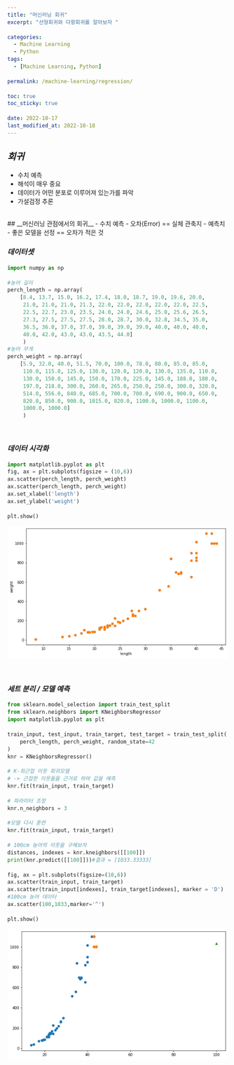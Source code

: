 ```yaml
---
title: "머신러닝 회귀"
excerpt: "선형회귀와 다항회귀를 알아보자 "

categories:
  - Machine Learning
  - Python
tags:
  - [Machine Learning, Python]

permalink: /machine-learning/regression/

toc: true
toc_sticky: true

date: 2022-10-17
last_modified_at: 2022-10-18
---
```

## _회귀_
- 수치 예측
- 해석이 매우 중요
- 데이터가 어떤 분포로 이루어져 있는가를 파악
- 가설검정 추론

<br/>
## __머신러닝 관점에서의 회귀__
- 수치 예측
- 오차(Error) == 실체 관축지 - 예측치
- 좋은 모델을 선정 == 오차가 적은 것
 
<br/>

### _데이터셋_

```python
import numpy as np

#농어 길이
perch_length = np.array(
    [8.4, 13.7, 15.0, 16.2, 17.4, 18.0, 18.7, 19.0, 19.6, 20.0, 
     21.0, 21.0, 21.0, 21.3, 22.0, 22.0, 22.0, 22.0, 22.0, 22.5, 
     22.5, 22.7, 23.0, 23.5, 24.0, 24.0, 24.6, 25.0, 25.6, 26.5, 
     27.3, 27.5, 27.5, 27.5, 28.0, 28.7, 30.0, 32.8, 34.5, 35.0, 
     36.5, 36.0, 37.0, 37.0, 39.0, 39.0, 39.0, 40.0, 40.0, 40.0, 
     40.0, 42.0, 43.0, 43.0, 43.5, 44.0]
     )
#농어 무게
perch_weight = np.array(
    [5.9, 32.0, 40.0, 51.5, 70.0, 100.0, 78.0, 80.0, 85.0, 85.0, 
     110.0, 115.0, 125.0, 130.0, 120.0, 120.0, 130.0, 135.0, 110.0, 
     130.0, 150.0, 145.0, 150.0, 170.0, 225.0, 145.0, 188.0, 180.0, 
     197.0, 218.0, 300.0, 260.0, 265.0, 250.0, 250.0, 300.0, 320.0, 
     514.0, 556.0, 840.0, 685.0, 700.0, 700.0, 690.0, 900.0, 650.0, 
     820.0, 850.0, 900.0, 1015.0, 820.0, 1100.0, 1000.0, 1100.0, 
     1000.0, 1000.0]
     )
```
<br/>

### _데이터 시각화_

```python
import matplotlib.pyplot as plt
fig, ax = plt.subplots(figsize = (10,6))
ax.scatter(perch_length, perch_weight)
ax.scatter(perch_length, perch_weight)
ax.set_xlabel('length')
ax.set_ylabel('weight')

plt.show()
```
![a](/assets/images/posts_img/machine-learning-sec/fish_3.png)

<br/>

### _세트 분리 / 모델 예측_

```python
from sklearn.model_selection import train_test_split
from sklearn.neighbors import KNeighborsRegressor
import matplotlib.pyplot as plt

train_input, test_input, train_target, test_target = train_test_split(
    perch_length, perch_weight, random_state=42
)
knr = KNeighborsRegressor()

# K-최근접 이웃 회귀모델
# -> 근접한 이웃들을 근거로 하여 값을 예측
knr.fit(train_input, train_target)

# 파라미터 조정
knr.n_neighbors = 3

#모델 다시 훈련
knr.fit(train_input, train_target)

# 100cm 농어의 이웃을 구해보자
distances, indexes = knr.kneighbors([[100]])
print(knr.predict([[100]]))#결과 = [1033.33333]

fig, ax = plt.subplots(figsize=(10,6))
ax.scatter(train_input, train_target)
ax.scatter(train_input[indexes], train_target[indexes], marker = 'D')
#100cm 농어 데이터
ax.scatter(100,1033,marker='^')

plt.show()
```
![b](/assets/images/posts_img/machine-learning-sec/fish_4.png)



<br/>

